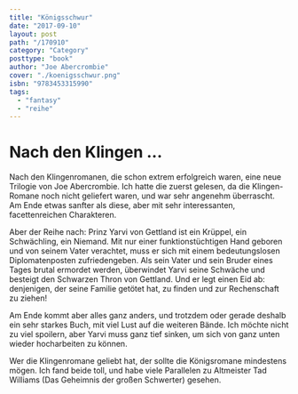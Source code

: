 ```yaml
---
title: "Königsschwur"
date: "2017-09-10"
layout: post
path: "/170910"
category: "Category"
posttype: "book"
author: "Joe Abercrombie"
cover: "./koenigsschwur.png"
isbn: "9783453315990"
tags:
  - "fantasy"
  - "reihe"
---
```


# Nach den Klingen ... 

Nach den Klingenromanen, die schon extrem erfolgreich waren, eine neue Trilogie von Joe Abercrombie. Ich hatte die zuerst gelesen, da die Klingen-Romane noch nicht geliefert waren, und war sehr angenehm überrascht. Am Ende etwas sanfter als diese, aber mit sehr interessanten, facettenreichen Charakteren.

Aber der Reihe nach: Prinz Yarvi von Gettland ist ein Krüppel, ein Schwächling, ein Niemand. Mit nur einer funktionstüchtigen Hand geboren und von seinem Vater verachtet, muss er sich mit einem bedeutungslosen Diplomatenposten zufriedengeben. Als sein Vater und sein Bruder eines Tages brutal ermordet werden, überwindet Yarvi seine Schwäche und besteigt den Schwarzen Thron von Gettland. Und er legt einen Eid ab: denjenigen, der seine Familie getötet hat, zu finden und zur Rechenschaft zu ziehen! 

Am Ende kommt aber alles ganz anders, und trotzdem oder gerade deshalb ein sehr starkes Buch, mit viel Lust auf die weiteren Bände. Ich möchte nicht zu viel spoilern, aber Yarvi muss ganz tief sinken, um sich von ganz unten wieder hocharbeiten zu können.

Wer die Klingenromane geliebt hat, der sollte die Königsromane mindestens mögen. Ich fand beide toll, und habe viele Parallelen zu Altmeister Tad Williams (Das Geheimnis der großen Schwerter) gesehen.